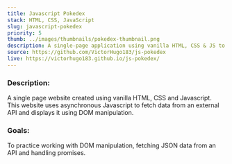 ```yaml
---
title: Javascript Pokedex
stack: HTML, CSS, JavaScript
slug: javascript-pokedex
priority: 5
thumb: ../images/thumbnails/pokedex-thumbnail.png
description: A single-page application using vanilla HTML, CSS & JS to fetch data from a REST API.
source: https://github.com/VictorHugo183/js-pokedex
live: https://victorhugo183.github.io/js-pokedex/
---
```

### Description:
A single page website created using vanilla HTML, CSS and Javascript.<br>
This website uses asynchronous Javascript to fetch data from an external API and displays it using DOM manipulation.

### Goals:
To practice working with DOM manipulation, fetching JSON data from an API and handling promises.